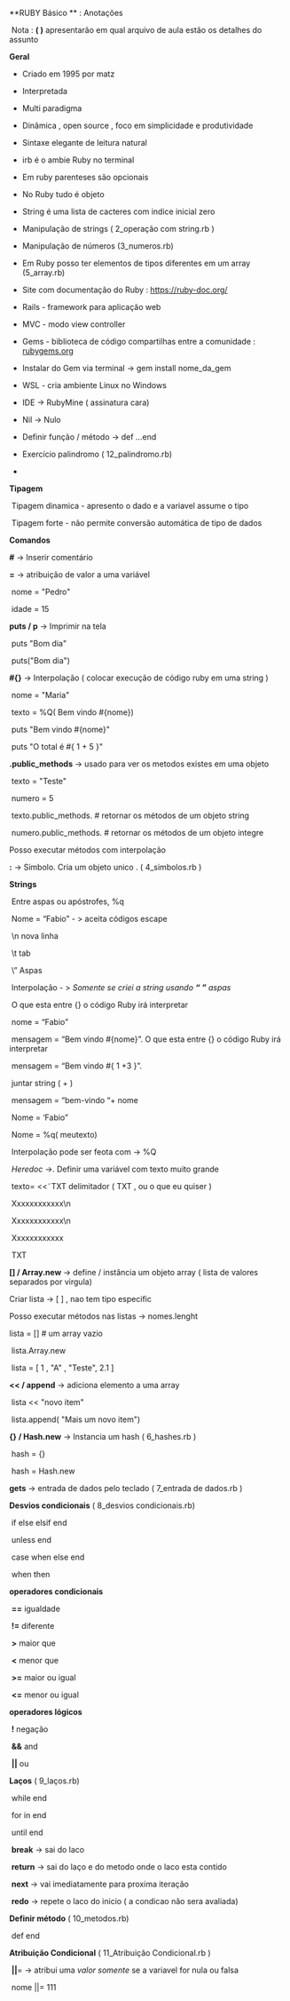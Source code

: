 **RUBY Básico ** : Anotações

​	Nota : **( )** apresentarão em qual arquivo de aula  estão os detalhes do assunto 



**Geral** 

- Criado em 1995 por matz

- Interpretada

- Multi paradigma

- Dinâmica , open source , foco em simplicidade e produtividade

- Sintaxe elegante de leitura natural

- irb é o ambie Ruby no terminal

- Em ruby parenteses são opcionais 

- No Ruby tudo é objeto

- String é uma lista de cacteres com indice inicial zero

- Manipulação de strings  ( 2_operação com string.rb )

- Manipulação de números (3_numeros.rb)

- Em Ruby posso ter elementos de tipos diferentes em um array (5_array.rb)

- Site com documentação do Ruby :   https://ruby-doc.org/

- Rails - framework para aplicação web

- MVC - modo view controller 

- Gems - biblioteca de código compartilhas entre a comunidade :  [rubygems.org](http://rubygems.org)

- Instalar do Gem via terminal -> gem install nome_da_gem

- WSL - cria ambiente Linux no Windows

- IDE -> RubyMine ( assinatura cara)

- Nil -> Nulo

- Definir função / método -> def ...end

- Exercício palindromo ( 12_palindromo.rb)

- 

  

**Tipagem**

​	Tipagem dinamica - apresento o dado e a variavel assume o tipo

​	Tipagem forte - não permite conversão automática de tipo de dados



**Comandos** 

**#**  -> Inserir comentário

**=**  -> atribuição de valor a uma variável

​	nome = "Pedro" 

​	idade = 15

**puts / p** -> Imprimir na tela

​	puts "Bom dia" 

​	puts("Bom dia")

**#{}**  -> Interpolação ( colocar execução de código ruby em uma string )

​	nome = "Maria" 

​	texto = %Q( Bem vindo #{nome}) 

​	puts "Bem vindo #{nome}"

​	puts "O total é #{ 1 + 5 }"

**.public_methods** -> usado para ver os metodos existes em uma objeto 

​	texto = "Teste"

​	numero = 5

​	texto.public_methods. # retornar os métodos de um objeto string

​	numero.public_methods. # retornar os métodos de um objeto integre

Posso executar métodos com interpolação 

**:**  -> Simbolo. Cria um objeto unico . ( 4_simbolos.rb )

**Strings**

​	Entre aspas ou apóstrofes, %q

​	Nome = “Fabio” - > aceita códigos escape 

​		\n  nova linha

​		\t  tab

​		\”  Aspas 



​	Interpolação - > *Somente se criei a string usando **“ ”*** *aspas*

​				O que esta entre {} o código Ruby irá interpretar

​        nome = “Fabio”

​		mensagem = “Bem vindo #{nome}”.  O que esta entre {} o código Ruby irá interpretar

​		mensagem = “Bem vindo #{ 1 +3 }”. 

​		juntar string ( + ) 

​		mensagem = “bem-vindo “+ nome 

​		Nome = ‘Fabio”

​		Nome = %q( meutexto) 

​		Interpolação pode ser feota com -> %Q



​	*Heredoc* ->. Definir uma variável com texto muito grande 

​		texto= <<˜TXT        delimitador ( TXT , ou o que eu quiser ) 

​			Xxxxxxxxxxxx\n

​			Xxxxxxxxxxxx\n

​			Xxxxxxxxxxxx

​		TXT 



**[]  /  Array.new**  -> define / instância um objeto array ( lista de valores separados por virgula)

Criar lista -> [ ] , nao tem tipo especific

Posso executar métodos nas listas -> nomes.lenght	

lista = []   # um array vazio

​	lista.Array.new

​	lista = [ 1 , "A" , "Teste", 2.1 ]

**<< / append**  -> adiciona elemento a uma array

​	lista << "novo item"

​	lista.append( "Mais um novo item")



**{} / Hash.new**  -> Instancia um hash ( 6_hashes.rb )

​	hash = {}

​	hash = Hash.new



**gets** -> entrada de dados pelo teclado ( 7_entrada de dados.rb )

**Desvios condicionais** ( 8_desvios condicionais.rb)

​	if else elsif end

​	unless end

​	case when else end

​    when   then 

**operadores condicionais** 

​	**==**  igualdade

​	**!=**  diferente

​	**\>**  maior que 

​	**\<** menor que

​	**\>=** maior ou igual

​	**<=** menor ou igual



**operadores lógicos**

​	**!** negação

​	**&&** and

​	**||** ou



**Laços** ( 9_laços.rb)

​	while end

​	for in end

​	until end

​	**break**   -> sai do laco

​	**return**  -> sai do laço e do metodo onde o laco esta contido

​	**next**    -> vai imediatamente para proxima iteração

​	**redo**    -> repete o laco do inicio ( a condicao não sera avaliada)



**Definir método** ( 10_metodos.rb)

​	def end



**Atribuição Condicional** ( 11_Atribuição Condicional.rb )

​	**\||**=  -> atribui uma *valor somente* se a variavel for nula ou falsa

​	nome ||= 111



